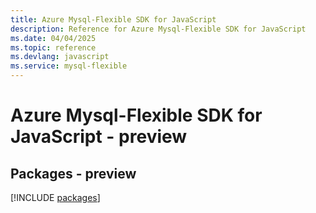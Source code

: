```yaml
---
title: Azure Mysql-Flexible SDK for JavaScript
description: Reference for Azure Mysql-Flexible SDK for JavaScript
ms.date: 04/04/2025
ms.topic: reference
ms.devlang: javascript
ms.service: mysql-flexible
---
```

# Azure Mysql-Flexible SDK for JavaScript - preview
## Packages - preview
[!INCLUDE [packages](mysql-flexible-index.md)]